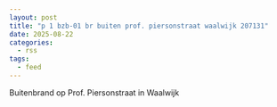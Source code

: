 ```yaml
---
layout: post
title: "p 1 bzb-01 br buiten prof. piersonstraat waalwijk 207131"
date: 2025-08-22
categories: 
  - rss
tags: 
  - feed
---
```


Buitenbrand op Prof. Piersonstraat in Waalwijk
